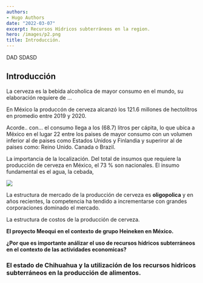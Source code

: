 ```yaml
---
authors:
- Hugo Authors
date: "2022-03-07"
excerpt: Recursos Hídricos subterráneos en la region.
hero: /images/p2.png
title: Introducción.   
---
```


DAD
SDASD




## Introducción

La cerveza es la bebida alcoholica de mayor consumo en el mundo, su elaboración requiere de ...

En México la produccón de cerveza alcanzó los 121.6  millones de hectolitros  en promedio entre 2019 y 2020. 

Acorde.. con... el consumo llega a  los  (68.7) litros per cápita, lo que ubica a Mëxico en el lugar 22 entre los paises de mayor consumo con un volumen inferior al de  paises  como Estados Unidos y Finlandia y superiror al de paises como: Reino Unido. Canada o Brazil. 

La importancia de la localización. Del total de insumos que requiere la producción de cerveza en México, el 73 \% son nacionales. El insumo fundamental es el agua, la cebada, 


![](/images/p2.png)

La estructura de mercado de la producción de cerveza es **oligopolica** y en años recientes, la competencia ha tendido a incrementarse con grandes corporaciones dominado el mercado. 


La estructura de costos de la producción de cerveza. 


**El proyecto Meoqui en el contexto  de grupo Heineken en México.**


**¿Por que es importante análizar el uso de recursos hídricos subterráneos en el contexto de las actividades economicas?**


### El estado de Chihuahua y la utilización de los recursos hidricos subterráneos en la producción de alimentos.




